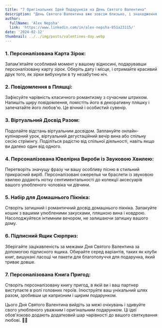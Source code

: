 ```yaml
---
title: "7 Оригінальних Ідей Подарунків на День Святого Валентина"
description: "День Святого Валентина вже зовсім близько, і знаходження ідеального подарунка може бути чудовим викликом. Відступайте від очікуваного з цими 7 оригінальними ідеями, які обов'язково заворожать серце вашого улюбленого чоловіка чи дівчини."
author:
  fullName: 'Alex Nepsha'
  link: 'https://www.linkedin.com/in/alex-nepsha-851a23115/'
date: '2024-02-12'
thumbnail: ../../img/posts/valentines-day.webp
---
```


### 1. **Персоналізована Карта Зірок:**
Запам'ятайте особливий момент у вашому відносині, подарувавши персоналізовану карту зірок. Оберіть дату і місце, і отримайте красивий друк того, як зірки вибухнули в ту незабутню ніч.

### 2. **Повідомлення в Пляшці:**
Зафіксуйте чарівність класичного романтизму з сучасним штрихом. Напишіть щиру повідомлення, помістіть його в декоративну пляшку і запечатайте його любов'ю. Це вічний і особистий сувенір.

### 3. **Віртуальний Досвід Разом:**
Подолайте відстань віртуальним досвідом. Заплануйте онлайн-кулінарний урок, віртуальний дегустаційний вечір вина або спільну сесію стрімінгу. Поділіться радістю від спільної діяльності, навіть якщо ви далеко один від одного.

### 4. **Персоналізована Ювелірна Вироби із Звуковою Хвилею:**
Перетворіть значущу фразу чи вашу особливу пісню в стильний прикрасний виріб. Персоналізовані ожерелья чи браслети із звуковою хвилею додають нотку сентиментальності до колекції аксесуарів вашого улюбленого чоловіка чи дівчини.

### 5. **Набір для Домашнього Пікніка:**
Створіть затишний і романтичний досвід домашнього пікніка. Запакуйте кошик з вашими улюбленими закусками, пляшкою вина і ковдрою. Насолоджуйтеся інтимним вечором, не залишаючи затишку вашого дому.

### 6. **Підписний Ящик Сюрприз:**
Зберігайте зацікавленість за межами Дня Святого Валентина за допомогою підписного ящика. Обирайте серед варіантів, таких як клуби книг, вишукані ласощі чи пакети для благополуччя для подарунка, який триває довше.

### 7. **Персоналізована Книга Пригод:**
Створіть персоналізовану книгу пригод, в якій ви і ваш партнер виступаєте в ролі головних героїв. Ілюструйте ваш унікальний шлях разом, зробивши це капризним і щирим подарунком.

Цього Дня Святого Валентина вийдіть за межі очікувань і здивуйте свого улюбленого уважним і оригінальним подарунком. Ці ідеї обов'язково додають додатковий шар чарівності до вашого святкування любові. 💝✨
